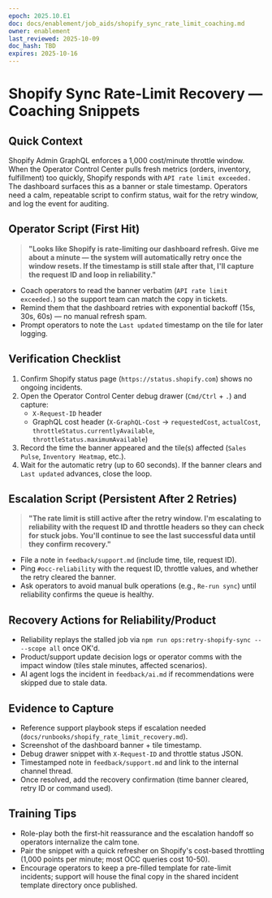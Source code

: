 ```yaml
---
epoch: 2025.10.E1
doc: docs/enablement/job_aids/shopify_sync_rate_limit_coaching.md
owner: enablement
last_reviewed: 2025-10-09
doc_hash: TBD
expires: 2025-10-16
---
```

# Shopify Sync Rate-Limit Recovery — Coaching Snippets

## Quick Context
Shopify Admin GraphQL enforces a 1,000 cost/minute throttle window. When the Operator Control Center pulls fresh metrics (orders, inventory, fulfillment) too quickly, Shopify responds with `API rate limit exceeded.` The dashboard surfaces this as a banner or stale timestamp. Operators need a calm, repeatable script to confirm status, wait for the retry window, and log the event for auditing.

## Operator Script (First Hit)
> **"Looks like Shopify is rate-limiting our dashboard refresh. Give me about a minute — the system will automatically retry once the window resets. If the timestamp is still stale after that, I'll capture the request ID and loop in reliability."**

- Coach operators to read the banner verbatim (`API rate limit exceeded.`) so the support team can match the copy in tickets.
- Remind them that the dashboard retries with exponential backoff (15s, 30s, 60s) — no manual refresh spam.
- Prompt operators to note the `Last updated` timestamp on the tile for later logging.

## Verification Checklist
1. Confirm Shopify status page (`https://status.shopify.com`) shows no ongoing incidents.
2. Open the Operator Control Center debug drawer (`Cmd/Ctrl` + `.`) and capture:
   - `X-Request-ID` header
   - GraphQL cost header (`X-GraphQL-Cost` → `requestedCost`, `actualCost`, `throttleStatus.currentlyAvailable`, `throttleStatus.maximumAvailable`)
3. Record the time the banner appeared and the tile(s) affected (`Sales Pulse`, `Inventory Heatmap`, etc.).
4. Wait for the automatic retry (up to 60 seconds). If the banner clears and `Last updated` advances, close the loop.

## Escalation Script (Persistent After 2 Retries)
> **"The rate limit is still active after the retry window. I'm escalating to reliability with the request ID and throttle headers so they can check for stuck jobs. You'll continue to see the last successful data until they confirm recovery."**

- File a note in `feedback/support.md` (include time, tile, request ID).
- Ping `#occ-reliability` with the request ID, throttle values, and whether the retry cleared the banner.
- Ask operators to avoid manual bulk operations (e.g., `Re-run sync`) until reliability confirms the queue is healthy.

## Recovery Actions for Reliability/Product
- Reliability replays the stalled job via `npm run ops:retry-shopify-sync -- --scope all` once OK'd.
- Product/support update decision logs or operator comms with the impact window (tiles stale minutes, affected scenarios).
- AI agent logs the incident in `feedback/ai.md` if recommendations were skipped due to stale data.

## Evidence to Capture
- Reference support playbook steps if escalation needed (`docs/runbooks/shopify_rate_limit_recovery.md`).
- Screenshot of the dashboard banner + tile timestamp.
- Debug drawer snippet with `X-Request-ID` and throttle status JSON.
- Timestamped note in `feedback/support.md` and link to the internal channel thread.
- Once resolved, add the recovery confirmation (time banner cleared, retry ID or command used).

## Training Tips
- Role-play both the first-hit reassurance and the escalation handoff so operators internalize the calm tone.
- Pair the snippet with a quick refresher on Shopify's cost-based throttling (1,000 points per minute; most OCC queries cost 10-50).
- Encourage operators to keep a pre-filled template for rate-limit incidents; support will house the final copy in the shared incident template directory once published.
